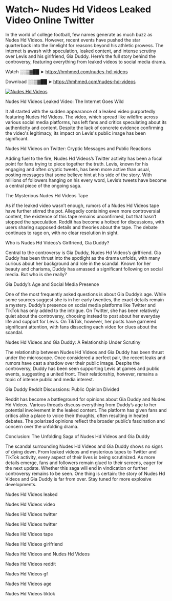# Watch~ Nudes Hd Videos Leaked Video Online Twitter

In the world of college football, few names generate as much buzz as Nudes Hd Videos. However, recent events have pushed the star quarterback into the limelight for reasons beyond his athletic prowess. The internet is awash with speculation, leaked content, and intense scrutiny over Levis and his girlfriend, Gia Duddy. Here’s the full story behind the controversy, featuring everything from leaked videos to social media drama.

Watch ░░▒▓██ ➤ https://hmhmed.com/nudes-hd-videos

Download ░░▒▓██ ➤ https://hmhmed.com/nudes-hd-videos

[![Nudes Hd Videos](https://i.imgur.com/dJHk4Zq.gif)](https://hmhmed.com/nudes-hd-videos)

Nudes Hd Videos Leaked Video: The Internet Goes Wild

It all started with the sudden appearance of a leaked video purportedly featuring Nudes Hd Videos. The video, which spread like wildfire across various social media platforms, has left fans and critics speculating about its authenticity and content. Despite the lack of concrete evidence confirming the video's legitimacy, its impact on Levis's public image has been significant.

Nudes Hd Videos on Twitter: Cryptic Messages and Public Reactions

Adding fuel to the fire, Nudes Hd Videos’s Twitter activity has been a focal point for fans trying to piece together the truth. Levis, known for his engaging and often cryptic tweets, has been more active than usual, posting messages that some believe hint at his side of the story. With millions of followers hanging on his every word, Levis’s tweets have become a central piece of the ongoing saga.

The Mysterious Nudes Hd Videos Tape

As if the leaked video wasn’t enough, rumors of a Nudes Hd Videos tape have further stirred the pot. Allegedly containing even more controversial content, the existence of this tape remains unconfirmed, but that hasn’t stopped the speculation. Reddit has become a hotbed for discussions, with users sharing supposed details and theories about the tape. The debate continues to rage on, with no clear resolution in sight.

Who is Nudes Hd Videos’s Girlfriend, Gia Duddy?

Central to the controversy is Gia Duddy, Nudes Hd Videos’s girlfriend. Gia Duddy has been thrust into the spotlight as the drama unfolds, with many curious about her background and role in the scandal. Known for her beauty and charisma, Duddy has amassed a significant following on social media. But who is she really?

Gia Duddy’s Age and Social Media Presence

One of the most frequently asked questions is about Gia Duddy’s age. While some sources suggest she is in her early twenties, the exact details remain a mystery. Duddy’s presence on social media platforms like Twitter and TikTok has only added to the intrigue. On Twitter, she has been relatively quiet about the controversy, choosing instead to post about her everyday life and support for Levis. On TikTok, however, her posts have garnered significant attention, with fans dissecting each video for clues about the scandal.

Nudes Hd Videos and Gia Duddy: A Relationship Under Scrutiny

The relationship between Nudes Hd Videos and Gia Duddy has been thrust under the microscope. Once considered a perfect pair, the recent leaks and rumors have cast a shadow over their public image. Despite the controversy, Duddy has been seen supporting Levis at games and public events, suggesting a united front. Their relationship, however, remains a topic of intense public and media interest.

Gia Duddy Reddit Discussions: Public Opinion Divided

Reddit has become a battleground for opinions about Gia Duddy and Nudes Hd Videos. Various threads discuss everything from Duddy’s age to her potential involvement in the leaked content. The platform has given fans and critics alike a place to voice their thoughts, often resulting in heated debates. The polarized opinions reflect the broader public’s fascination and concern over the unfolding drama.

Conclusion: The Unfolding Saga of Nudes Hd Videos and Gia Duddy

The scandal surrounding Nudes Hd Videos and Gia Duddy shows no signs of dying down. From leaked videos and mysterious tapes to Twitter and TikTok activity, every aspect of their lives is being scrutinized. As more details emerge, fans and followers remain glued to their screens, eager for the next update. Whether this saga will end in vindication or further controversy remains to be seen. One thing is certain: the story of Nudes Hd Videos and Gia Duddy is far from over. Stay tuned for more explosive developments.

Nudes Hd Videos leaked

Nudes Hd Videos video

Nudes Hd Videos twitter

Nudes Hd Videos twitter

Nudes Hd Videos tape

Nudes Hd Videos girlfriend

Nudes Hd Videos and Nudes Hd Videos

Nudes Hd Videos reddit

Nudes Hd Videos gf

Nudes Hd Videos age

Nudes Hd Videos tiktok